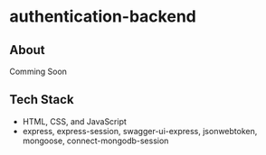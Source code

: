 # authentication-backend
## About
Comming Soon

## Tech Stack
- HTML, CSS, and JavaScript
- express, express-session, swagger-ui-express, jsonwebtoken, mongoose, connect-mongodb-session
